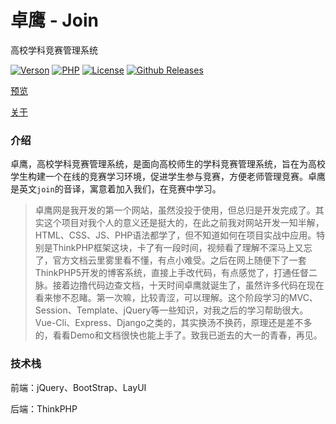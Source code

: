 # 卓鹰 - Join

高校学科竞赛管理系统

[![Verson](https://img.shields.io/badge/Release-1.0.1-orange.svg)](https://github.com/izhaoo/join)
[![PHP](https://img.shields.io/badge/PHP-7.2-blue.svg)](http://www.php.net/ChangeLog-7.php)
[![License](https://img.shields.io/hexpm/l/plug.svg)](https://www.apache.org/licenses/LICENSE-2.0.html)
[![Github Releases](https://img.shields.io/badge/downloads-32.9MB-brightgreen.svg)](https://github.com/izhaoo/join/releases)

[预览](https://join.izhaoo.com)

[关于](https://join.izhaoo.com/index/about/index.html)

### 介绍

卓鹰，高校学科竞赛管理系统，是面向高校师生的学科竞赛管理系统，旨在为高校学生构建一个在线的竞赛学习环境，促进学生参与竞赛，方便老师管理竞赛。卓鹰是英文`join`的音译，寓意着加入我们，在竞赛中学习。

> 卓鹰网是我开发的第一个网站，虽然没投于使用，但总归是开发完成了。其实这个项目对我个人的意义还是挺大的，在此之前我对网站开发一知半解，HTML、CSS、JS、PHP语法都学了，但不知道如何在项目实战中应用。特别是ThinkPHP框架这块，卡了有一段时间，视频看了理解不深马上又忘了，官方文档云里雾里看不懂，有点小难受。之后在网上随便下了一套ThinkPHP5开发的博客系统，直接上手改代码，有点感觉了，打通任督二脉。接着边撸代码边查文档，十天时间卓鹰就诞生了，虽然许多代码在现在看来惨不忍睹。第一次嘛，比较青涩，可以理解。这个阶段学习的MVC、Session、Template、jQuery等一些知识，对我之后的学习帮助很大。Vue-Cli、Express、Django之类的，其实换汤不换药，原理还是差不多的，看看Demo和文档很快也能上手了。致我已逝去的大一的青春，再见。

### 技术栈

前端：jQuery、BootStrap、LayUI

后端：ThinkPHP

